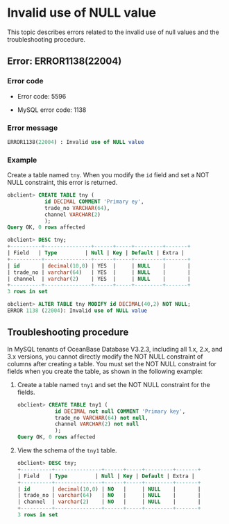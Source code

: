 # Invalid use of NULL value

This topic describes errors related to the invalid use of null values and the troubleshooting procedure.

## Error: ERROR1138(22004)

### Error code

* Error code: 5596

* MySQL error code: 1138

### Error message

```sql
ERROR1138(22004) : Invalid use of NULL value
```

### Example

Create a table named `tny`. When you modify the `id` field and set a NOT NULL constraint, this error is returned.

```sql
obclient> CREATE TABLE tny (
            id DECIMAL COMMENT 'Primary ey',
            trade_no VARCHAR(64),
            channel VARCHAR(2)
            );
Query OK, 0 rows affected

obclient> DESC tny;
+----------+---------------+------+-----+---------+-------+
| Field   | Type         | Null | Key | Default | Extra |
+----------+---------------+------+-----+---------+-------+
| id       | decimal(10,0) | YES  |     | NULL    |       |
| trade_no | varchar(64)   | YES  |     | NULL    |       |
| channel  | varchar(2)    | YES  |     | NULL    |       |
+----------+---------------+------+-----+---------+-------+
3 rows in set

obclient> ALTER TABLE tny MODIFY id DECIMAL(40,2) NOT NULL;
ERROR 1138 (22004): Invalid use of NULL value
```

## Troubleshooting procedure

In MySQL tenants of OceanBase Database V3.2.3, including all 1.x, 2.x, and 3.x versions, you cannot directly modify the NOT NULL constraint of columns after creating a table. You must set the NOT NULL constraint for fields when you create the table, as shown in the following example:

1. Create a table named `tny1` and set the NOT NULL constraint for the fields.

   ```sql
   obclient> CREATE TABLE tny1 (
               id DECIMAL not null COMMENT 'Primary key',
               trade_no VARCHAR(64) not null,
               channel VARCHAR(2) not null
               );
   Query OK, 0 rows affected
   ```

2. View the schema of the `tny1` table.

   ```sql
   obclient> DESC tny;
   +----------+---------------+------+-----+---------+-------+
   | Field   | Type         | Null | Key | Default | Extra |
   +----------+---------------+------+-----+---------+-------+
   | id       | decimal(10,0) | NO   |     | NULL    |       |
   | trade_no | varchar(64)   | NO   |     | NULL    |       |
   | channel  | varchar(2)    | NO   |     | NULL    |       |
   +----------+---------------+------+-----+---------+-------+
   3 rows in set
   ```
